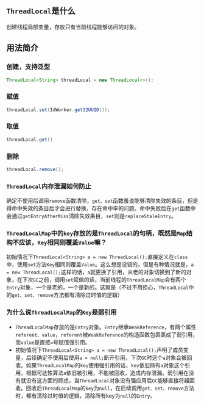 

## `ThreadLocal`是什么

创建线程局部变量，存放只有当前线程能够访问的对象。



## 用法简介

### 创建，支持泛型

```java
ThreadLocal<String> threadLocal = new ThreadLocal<>();
```

### 赋值

```java
threadLocal.set(IdWorker.get32UUID());
```

### 取值

```java
threadLocal.get()
```

### 删除

```java
threadLocal.remove();
```



### `ThreadLocal`内存泄漏如何防止

确定不使用后调用`remove`函数清除，`get、set`函数虽说能够清除失效的条目，但是得命中失效的条目后才会进行替换，存在命中率的问题。命中失败后在`get`函数中会通过`getEntryAfterMiss`清除失效条目，`set`则是`replaceStaleEntry`。



### `ThreadLocalMap`中的`key`存放的是`ThreadLocal`的句柄，既然是`Map`结构不应该，`Key`相同则覆盖`Value`嘛？

初始情况下`ThreadLocal<String> a = new ThreadLocal();`直接定义在`class`中，使用`set`方法`Key`相同则覆盖`Value`。这么想是没错的，但是有种情况就是，`a = new ThreadLocal();`这样的话，`a`就更换了引用，从老的对象切换到了新的对象，在下次`GC`之前，调用`set`赋值的话，当前线程的`ThreadLocalMap`会有两个`Entry`对象，一个是老的，一个是新的。这就是（不过不用担心，`ThreadLocal`中的`get、set、remove`方法都有清除过时值的逻辑）



### 为什么说`ThreadLocalMap`的`Key`是弱引用

- `ThreadLocalMap`存放的是`Entry`对象。`Entry`继承`WeakReference`，有两个属性`referent、value`，`referent`被`WeakReference`的构造函数包裹裹成了弱引用，而`value`是直接`=`号赋值强引用。
- 初始情况下`ThreadLocal<String> a = new ThreadLocal();`声明了成员变量，后续确定不使用后使用`a = null;`断开引用，下次`GC`时这个`a`对象会被回收。如果`ThreadLocalMap`的`key`使用强引用的话，`key`依旧持有`a`对象这个引用，根据可达性算法`a`依旧被引用，不能被回收，造成内存泄漏。弱引用在没有就没有这方面的顾虑，当`ThreadLocal`对象没有强应用后`GC`能够直接将器回收。回收后`ThreadLocalMap`的`key`为`null`，在后续调用`get、set、remove`方法时，都有清除过时值的逻辑，清除所有key为`null`的`Entry`。











